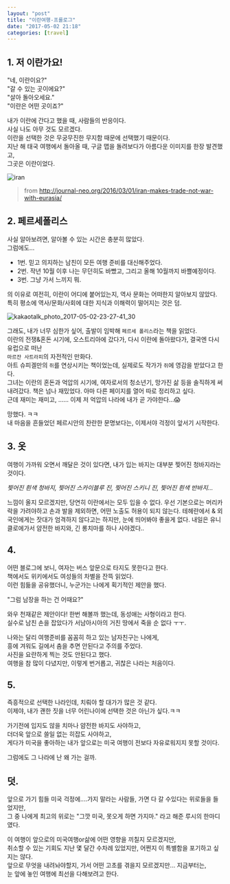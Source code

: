 ```yaml
---
layout: "post"
title: "이란여행-프롤로그"
date: "2017-05-02 21:18"
categories: [travel]
---
```


## 1. 저 이란가요!

"네, 이란이요?"  
"갈 수 있는 곳이에요?"  
"살아 돌아오세요."  
"이란은 어떤 곳이죠?"  

내가 이란에 간다고 했을 때, 사람들의 반응이다.  
사실 나도 아무 것도 모르겠다.  
이란을 선택한 것은 무궁무진한 무지함 때문에 선택했기 때문이다.  
지난 해 태국 여행에서 돌아올 때, 구글 맵을 돌려보다가 아름다운 이미지를 한장 발견했고,  
그곳은 이란이었다.


![iran](http://journal-neo.org/wp-content/uploads/2016/03/iran-view.jpg)
> from http://journal-neo.org/2016/03/01/iran-makes-trade-not-war-with-eurasia/

## 2. 페르세폴리스

사실 알아보려면, 알아볼 수 있는 시간은 충분히 많았다.  
그럼에도...

- 1번. 믿고 의지하는 남친이 모든 여행 준비를 대신해주었다.  
- 2번. 작년 10월 이후 나는 무던히도 바빴고, 그리고 올해 10월까지 바쁠예정이다.  
- 3번. 그냥 가서 느끼지 뭐.  

의 이유로 여전히, 이란이 어디에 붙어있는지, 역사 문화는 어떠한지 알아보지 않았다.  
특히 평소에 역사/문화/사회에 대한 지식과 이해력이 떨어지는 것은 덤.  

![kakaotalk_photo_2017-05-02-23-27-41_30](https://cloud.githubusercontent.com/assets/562341/25622333/0adc0fe4-2f8f-11e7-8cd7-cbd2729125a7.jpeg)

그래도, 내가 너무 심한가 싶어, 출발이 임박해 `페르세 폴리스`라는 책을 읽었다.  
이란의 전쟁&혼돈 시기에, 오스트리아에 갔다가, 다시 이란에 돌아왔다가, 결국엔 다시 유럽으로 떠난  
`마르잔 사트라피`의 자전적인 만화다.  
아트 슈피겔만의 `쥐`를 연상시키는 책이었는데, 실제로도 작가가 `쥐`에 영감을 받았다고 한다.  
그녀는 이란의 혼돈과 억압의 시기에, 여자로서의 청소년기, 망가진 삶 등을 솔직하게 써내려갔다.
책은 넘나 재밌었다. 아마 다른 페이지를 열어 따로 정리하고 싶다.  
근데 재미는 재미고, ...... 이제 저 억압의 나라에 내가 곧 가야한다...😱

망했다. ㅋㅋ  
내 마음을 흔들었던 페르시안의 찬란한 문명보다는, 이제서야 걱정이 앞서기 시작한다.

## 3. 옷

여행이 가까워 오면서 깨달은 것이 있다면, 내가 입는 바지는 대부분 찢어진 청바지라는 것이다.  


*찢어진 흰색 청바지, 찢어진 스카이블루 진, 찢어진 스키니 진, 찢어진 흰색 반바지...*  


느낌이 올지 모르겠지만, 당연히 이란에서는 모두 입을 수 없다.
우선 기본으로는 머리카락을 가려야하고 손과 발을 제외하면, 어떤 노출도 허용이 되지 않는다.
테헤란에서 & 외국인에게는 잣대가 엄격하지 않다고는 하지만, 눈에 띄어봐야 좋을게 없다.
내일은 유니클로에가서 얌전한 바지와, 긴 롱치마를 하나 사야겠다..

## 4.

어떤 블로그에 보니, 여자는 버스 앞문으로 타지도 못한다고 한다.  
책에서도 위키에서도 여성들의 차별을 잔뜩 읽었다.  
이런 힘듦을 공유했더니, 누군가는 나에게 획기적인 제안을 했다.

"그럼 남장을 하는 건 어때요?"

와우 천재같은 제안이다! 한번 해볼까 했는데,
동성애는 사형이라고 한다.  
실수로 남친 손을 잡았다가 서남아시아의 거친 땅에서 죽을 순 없다 ㅜㅜ.


나와는 달리 여행준비를 꼼꼼히 하고 있는 남자친구는 나에게,  
흥에 겨워도 길에서 춤을 추면 안된다고 주의를 주었다.  
사진을 요란하게 찍는 것도 안된다고 했다.  
여행을 참 많이 다녔지만, 이렇게 번거롭고, 귀찮은 나라는 처음이다.


## 5.

즉흥적으로 선택한 나라인데, 치뤄야 할 대가가 많은 것 같다.  
이제야, 내가 괜한 짓을 너무 어린나이에 선택한 것은 아닌가 싶다.ㅋㅋ  

가기전에 입지도 않을 치마나 얌전한 바지도 사야하고,  
더더욱 앞으로 쓸일 없는 히잡도 사야하고,  
게다가 미국을 좋아하는 내가 앞으로는 미국 여행이 전보다 자유로워지지 못할 것이다.   

그럼에도 그 나라에 난 왜 가는 걸까.  


## 덧.

앞으로 가기 힘들 미국 걱정에....가지 말라는 사람들, 가면 다 갈 수있다는 위로들을 들었지만,  
그 중 나에게 최고의 위로는 "그깟 미국, 못오게 하면 가지마." 라고 해준 루시의 한마디였다.  


이 여행이 앞으로의 미국여행or삶에 어떤 영향을 끼칠지 모르겠지만,  
취소할 수 있는 기회도 지난 몇 달간 수차례 있었지만, 어쩐지 이 특별함을 포기하고 싶지는 않다.  
앞으로 무엇을 내려놔야할지, 가서 어떤 고초를 겪을지 모르겠지만...
지금부터는,  
눈 앞에 놓인 여행에 최선을 다해보려고 한다.

